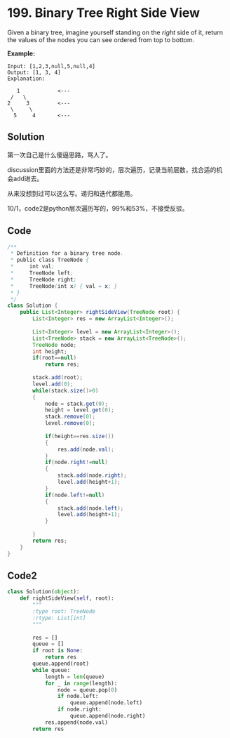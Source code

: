 # 199. Binary Tree Right Side View

Given a binary tree, imagine yourself standing on the *right* side of it, return the values of the nodes you can see ordered from top to bottom.

**Example:**

```
Input: [1,2,3,null,5,null,4]
Output: [1, 3, 4]
Explanation:

   1            <---
 /   \
2     3         <---
 \     \
  5     4       <---
```





## Solution

第一次自己是什么傻逼思路，骂人了。

discussion里面的方法还是非常巧妙的，层次遍历，记录当前层数，找合适的机会add进去。

从来没想到过可以这么写。递归和迭代都能用。

10/1，code2是python层次遍历写的，99%和53%，不接受反驳。



## Code

```java
/**
 * Definition for a binary tree node.
 * public class TreeNode {
 *     int val;
 *     TreeNode left;
 *     TreeNode right;
 *     TreeNode(int x) { val = x; }
 * }
 */
class Solution {
    public List<Integer> rightSideView(TreeNode root) {
        List<Integer> res = new ArrayList<Integer>();
        
        List<Integer> level = new ArrayList<Integer>();
        List<TreeNode> stack = new ArrayList<TreeNode>();
        TreeNode node;
        int height;
        if(root==null)
            return res;
        
        stack.add(root);
        level.add(0);
        while(stack.size()>0)
        {
            node = stack.get(0);
            height = level.get(0);
            stack.remove(0);
            level.remove(0);
            
            if(height==res.size())
            {
                res.add(node.val);
            }
            if(node.right!=null)
            {
                stack.add(node.right);
                level.add(height+1);
            }
            if(node.left!=null)
            {
                stack.add(node.left);
                level.add(height+1);
            }
            
        }
        return res;
    }
}
```



## Code2

```python
class Solution(object):
    def rightSideView(self, root):
        """
        :type root: TreeNode
        :rtype: List[int]
        """
        
        res = []
        queue = []
        if root is None:
            return res
        queue.append(root)
        while queue:
            length = len(queue)
            for _ in range(length):
                node = queue.pop(0)
                if node.left:
                    queue.append(node.left)
                if node.right:
                    queue.append(node.right)
            res.append(node.val)
        return res
```

